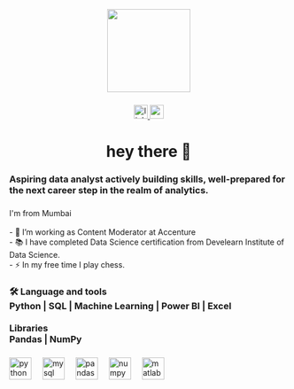 <div align="center">
  <img height="150" src="https://media.tenor.com/uF7aJqxcM6QAAAAi/digital-skola-bertalenta-digital.gif"  />
</div>

###

<div align="center">
  <a href="www.linkedin.com/in/omkarsg23" target="_blank">
    <img src="https://img.shields.io/static/v1?message=LinkedIn&logo=linkedin&label=&color=0077B5&logoColor=white&labelColor=&style=for-the-badge" height="25" alt="linkedin logo"  />
  </a>
  <a href="omkarsg23@gmail.com" target="_blank">
    <img src="https://img.shields.io/static/v1?message=Gmail&logo=gmail&label=&color=D14836&logoColor=white&labelColor=&style=for-the-badge" height="25" alt="gmail logo"  />
  </a>
</div>

###

<h1 align="center">hey there 👋</h1>

###

<h3 align="left">Aspiring data analyst actively building skills, well-prepared for the next career step in the realm of analytics.</h3>

###

<p align="left">I'm from Mumbai <br><br>- 🔭 I’m working as Content Moderator at Accenture<br>- 📚 I have completed Data Science certification from Develearn Institute of Data Science.<br>- ⚡ In my free time I play chess.</p>

###

<h3 align="left">🛠 Language and tools<br>Python | SQL | Machine Learning | Power BI | Excel<br><br>Libraries<br>Pandas | NumPy</h3>

###

<div align="left">
  <img src="https://cdn.jsdelivr.net/gh/devicons/devicon/icons/python/python-original-wordmark.svg" height="40" alt="python logo"  />
  <img width="12" />
  <img src="https://cdn.jsdelivr.net/gh/devicons/devicon/icons/mysql/mysql-original.svg" height="40" alt="mysql logo"  />
  <img width="12" />
  <img src="https://cdn.jsdelivr.net/gh/devicons/devicon/icons/pandas/pandas-original.svg" height="40" alt="pandas logo"  />
  <img width="12" />
  <img src="https://cdn.jsdelivr.net/gh/devicons/devicon/icons/numpy/numpy-original.svg" height="40" alt="numpy logo"  />
  <img width="12" />
  <img src="https://cdn.jsdelivr.net/gh/devicons/devicon/icons/matlab/matlab-original.svg" height="40" alt="matlab logo"  />
</div>

###
